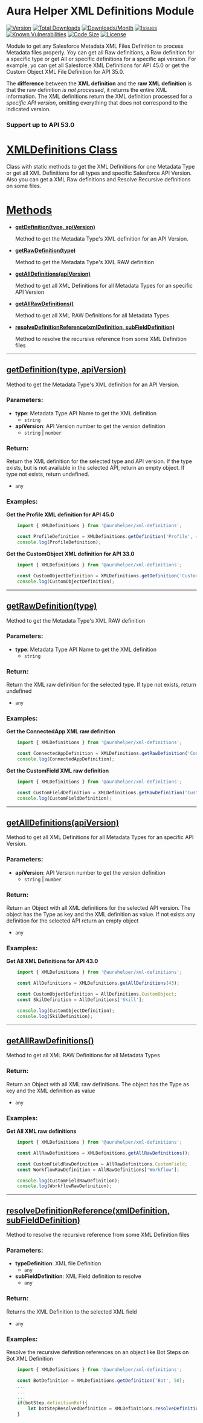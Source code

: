 # **Aura Helper XML Definitions Module**

[![Version](https://img.shields.io/npm/v/@aurahelper/xml-definitions?logo=npm)](https://www.npmjs.com/package/@aurahelper/xml-definitions)
[![Total Downloads](https://img.shields.io/npm/dt/@aurahelper/xml-definitions?logo=npm)](https://www.npmjs.com/package/@aurahelper/xml-definitions)
[![Downloads/Month](https://img.shields.io/npm/dm/@aurahelper/xml-definitions?logo=npm)](https://www.npmjs.com/package/@aurahelper/xml-definitions)
[![Issues](https://img.shields.io/github/issues/jjlongoria/aura-helper-xml-definitions)](https://github.com/JJLongoria/aura-helper-xml-definitions/issues)
[![Known Vulnerabilities](https://snyk.io/test/github/JJLongoria/aura-helper-xml-definitions/badge.svg)](https://snyk.io/test/github/JJLongoria/aura-helper-xml-definitions)
[![Code Size](https://img.shields.io/github/languages/code-size/jjlongoria/aura-helper-xml-definitions)](https://github.com/JJLongoria/aura-helper-xml-definitions)
[![License](https://img.shields.io/github/license/jjlongoria/aura-helper-xml-definitions?logo=github)](https://github.com/JJLongoria/aura-helper-xml-definitions/blob/master/LICENSE)

Module to get any Salesforce Metadata XML Files Definition to process Metadata files properly. Yoy can get all Raw definitions, a Raw definition for a specific type or get All or specific definitions for a specific api version. For example, yo can get all Salesforce XML Definitions for API 45.0 or get the Custom Object XML File Definition for API 35.0.

The **difference** between the **XML definition** and the **raw XML definition** is that the raw definition *is not processed*, it returns the entire XML information. The XML definitions return the XML definition processed for a *specific API version*, omitting everything that does not correspond to the indicated version.

### **Support up to API 53.0**

# [**XMLDefinitions Class**](#xmldefinitions-class)
Class with static methods to get the XML Definitions for one Metadata Type or get all XML Definitions for all types and specific Salesforce API Version. Also you can get a XML Raw definitions and Resolve Recursive definitions on some files. 

# [**Methods**](#xmldefinitions-methods)
  - [**getDefinition(type, apiVersion)**](#getdefinitiontype-apiversion)

    Method to get the Metadata Type's XML definition for an API Version.

  - [**getRawDefinition(type)**](#getrawdefinitiontype)
 
    Method to get the Metadata Type's XML RAW definition

  - [**getAllDefinitions(apiVersion)**](#getalldefinitionsapiversion)
  
    Method to get all XML Definitions for all Metadata Types for an specific API Version

  - [**getAllRawDefinitions()**](#getallrawdefinitions)

    Method to get all XML RAW Definitions for all Metadata Types
    
  - [**resolveDefinitionReference(xmlDefinition, subFieldDefinition)**](#resolvedefinitionreferencexmldefinition-subfielddefinition)

    Method to resolve the recursive reference from some XML Definition files

---

## [**getDefinition(type, apiVersion)**](#getdefinitiontype-apiversion)
Method to get the Metadata Type's XML definition for an API Version.

### **Parameters:**
  - **type**: Metadata Type API Name to get the XML definition
    - `string` 
  - **apiVersion**: API Version number to get the version definition
    - `string` | `number`
   
### **Return:**
Return the XML definition for the selected type and API version. If the type exists, but is not available in the selected API, return an empty object. If type not exists, return undefined.
- `any`
    
### **Examples:**
**Get the Profile XML definition for API 45.0**
```javascript
    import { XMLDefinitions } from '@aurahelper/xml-definitions';

    const ProfileDefinition = XMLDefinitions.getDefinition('Profile', 45);
    console.log(ProfileDefinition);
```
**Get the CustomObject XML definition for API 33.0**
```javascript
    import { XMLDefinitions } from '@aurahelper/xml-definitions';

    const CustomObjectDefinition = XMLDefinitions.getDefinition('CustomObject', 33);
    console.log(CustomObjectDefinition);    
```
---
## [**getRawDefinition(type)**](#getrawdefinitiontype)
Method to get the Metadata Type's XML RAW definition

### **Parameters:**
  - **type**: Metadata Type API Name to get the XML definition
      - `string` 
### **Return:**
Return the XML raw definition for the selected type. If type not exists, return undefined
- `any`

### **Examples:**
**Get the ConnectedApp XML raw definition**
```javascript
    import { XMLDefinitions } from '@aurahelper/xml-definitions';

    const ConnectedAppDefinition = XMLDefinitions.getRawDefinition('ConnectedApp');
    console.log(ConnectedAppDefinition);
```
**Get the CustomField XML raw definition**
```javascript
    import { XMLDefinitions } from '@aurahelper/xml-definitions';

    const CustomFieldDefinition = XMLDefinitions.getRawDefinition('CustomField');
    console.log(CustomFieldDefinition);
```
---
## [**getAllDefinitions(apiVersion)**](#getalldefinitionsapiversion)
Method to get all XML Definitions for all Metadata Types for an specific API Version.

### **Parameters:**
  - **apiVersion**: API Version number to get the version definition
    - `string` | `number` 
### **Return:**
Return an Object with all XML definitions for the selected API version. The object has the Type as key and the XML definition as value. If not exists any definition for the selected API return an empty object
- `any`

### **Examples:**
**Get All XML Definitions for API 43.0**
```javascript
    import { XMLDefinitions } from '@aurahelper/xml-definitions';

    const AllDefinitions = XMLDefinitions.getAllDefinitions(43);

    const CustomObjectDefinition = AllDefinitions.CustomObject;
    const SkilDefinition = AllDefinitions['Skill'];

    console.log(CustomObjectDefinition);
    console.log(SkilDefinition);
```
---
## [**getAllRawDefinitions()**](#getallrawdefinitions)
Method to get all XML RAW Definitions for all Metadata Types

### **Return:**
Return an Object with all XML raw definitions. The object has the Type as key and the XML definition as value
- `any`

### **Examples:**
**Get All XML raw definitions**
```javascript
    import { XMLDefinitions } from '@aurahelper/xml-definitions';

    const AllRawDefinitions = XMLDefinitions.getAllRawDefinitions();

    const CustomFieldRawDefinition = AllRawDefinitions.CustomField;
    const WorkflowRawDefinition = AllRawDefinitions['Workflow'];

    console.log(CustomFieldRawDefinition);
    console.log(WorkflowRawDefinition);
```
---
## [**resolveDefinitionReference(xmlDefinition, subFieldDefinition)**](#resolvedefinitionreferencexmldefinition-subfielddefinition)
Method to resolve the recursive reference from some XML Definition files

### **Parameters:**
  - **typeDefinition**: XML file Definition
    -  `any` 
  - **subFieldDefinition**: XML Field definition to resolve
    - `any` 
   
### **Return:**
Returns the XML Definition to the selected XML field
- `any`
    
### **Examples:**
Resolve the recursive definition references on an object like Bot Steps on Bot XML Definition

```javascript
    import { XMLDefinitions } from '@aurahelper/xml-definitions';

    const BotDefinition = XMLDefinitions.getDefinition('Bot', 50);
    ...
    ...
    ...
    if(botStep.definitionRef){
        let botStepResolvedDefinition = XMLDefinitions.resolveDefinitionReference(BotDefinition, botStep);
    }
```

